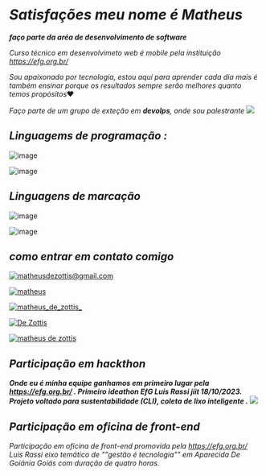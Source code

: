 # *Satisfações meu nome é Matheus* 
 ***faço parte da  aréa de desenvolvimento de software***
 
*Curso técnico em  desenvolvimeto web é mobile pela instituição https://efg.org.br/*

*Sou apaixonado por tecnologia, estou aqui para aprender cada dia mais é também ensinar porque os resultados sempre serão melhores quanto temos propósitos*❤️

*Faço parte de um grupo de exteção em ***devolps***, onde sou palestrante* 
![](https://cdn.shortpixel.ai/client/to_auto,q_glossy,ret_img,w_1366/https://4linux.com.br/wp-content/uploads/2020/08/o-que-e-devops.jpg)

## ***Linguagems de programação :*** 


![image](https://img.shields.io/badge/Python-14354C?style=for-the-badge&logo=python&logoColor=white)

![image](https://img.shields.io/badge/JavaScript-F7DF1E?style=for-the-badge&logo=javascript&logoColor=black)

## ***Linguagens de marcação***

![image](https://img.shields.io/badge/HTML5-E34F26?style=for-the-badge&logo=html5&logoColor=white)

![image](https://img.shields.io/badge/CSS3-1572B6?style=for-the-badge&logo=css3&logoColor=white)


## ***como entrar em contato comigo***

[![matheusdezottis@gmail.com](https://img.shields.io/badge/Gmail-D14836?style=for-the-badge&logo=gmail&logoColor=white)](https://www.google.com/intl/pt-BR/gmail/about//matheusdezottis@gmail.com)

[![matheus](https://img.shields.io/badge/Telegram-2CA5E0?style=for-the-badge&logo=telegram&logoColor=white)](https://web.telegram.org/k/#@MatheusDeZottis)

[![matheus_de_zottis_](https://img.shields.io/badge/Instagram-E4405F?style=for-the-badge&logo=instagram&logoColor=white)](https://www.instagram.com//matheus_de_zottis_)

[![De Zottis](https://img.shields.io/badge/WhatsApp-25D366?style=for-the-badge&logo=whatsapp&logoColor=white)](https://wa.me/message/F4XWMHTVMDC2H1)

[![matheus de zottis](https://img.shields.io/badge/LinkedIn-0077B5?style=for-the-badge&logo=linkedin&logoColor=white)](https://www.linkedin.com/in/matheus-de-zottis-5635a6294)


## ***Participação em hackthon***

***Onde eu é minha equipe ganhamos em primeiro lugar pela https://efg.org.br/ . Primeiro ideathon EfG Luis Rassi jiit 18/10/2023.
Projeto voltado para sustentabilidade (CLI), coleta de lixo inteligente .***
![](https://lh3.googleusercontent.com/pw/AP1GczP2x6z2pb8d3or_qJa7IPqRK1wLwin9Q08Jc_1_G2SiApWDaHeUdDLvY3LS4bWDi9Dej3ld_BY_BfZI9SiB5D5saRAvD2VDok4upZuAlJFkj5gbsmOrknTX7y42pN0SGBjxjH5mhA1NdowU-ohk_4tt=w823-h620-s-no-gm?authuser=0)

## ***Participação em oficina de front-end***
*Participação em oficina de front-end promovida pela https://efg.org.br/ Luis Rassi eixo temático  de ""gestão é tecnologia"" em Aparecida De Goiánia Goiás com duração de quatro horas.*

